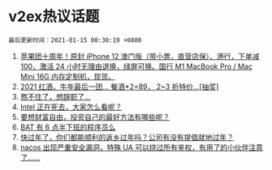 # v2ex热议话题

`最后更新时间：2021-01-15 00:30:19 +0800`

1. [苹果团十周年！原封 iPhone 12 澳门版（带小票，直营店保）、港行，下单减 100，激活 24 小时无理由退换，绿屏可换。国行 M1 MacBook Pro / Mac Mini 16G 内存定制机，现货。](https://www.v2ex.com/t/744798)
1. [2021 红酒，牛年最后一团... 餐酒*2=89， 2~3 折特价...[抽奖]](https://www.v2ex.com/t/744901)
1. [熬不住了，想辞职了…](https://www.v2ex.com/t/744757)
1. [Intel 正在死去，大家怎么看呢？](https://www.v2ex.com/t/744868)
1. [要想财富自由，投资自己的最好方法有哪些呢？](https://www.v2ex.com/t/744831)
1. [BAT 有 6 点半下班的程序员么](https://www.v2ex.com/t/744870)
1. [快过年了，你们都能顺利的返乡过年吗？公司有没有提倡就地过年？](https://www.v2ex.com/t/744940)
1. [nacos 出现严重安全漏洞，特殊 UA 可以绕过所有鉴权，有用了的小伙伴注意了……](https://www.v2ex.com/t/744865)


